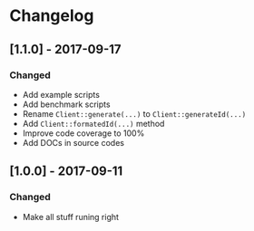 # Changelog

## [1.1.0] - 2017-09-17
### Changed
- Add example scripts
- Add benchmark scripts
- Rename `Client::generate(...)` to `Client::generateId(...)`
- Add `Client::formatedId(...)` method
- Improve code coverage to 100%
- Add DOCs in source codes

## [1.0.0] - 2017-09-11
### Changed
- Make all stuff runing right
